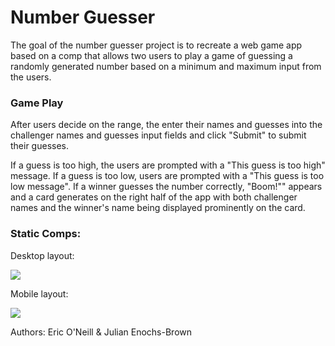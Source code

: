 # Number Guesser

The goal of the number guesser project is to recreate a web game app based on a comp that allows two users to play a game of guessing a randomly generated number based on a minimum and maximum input from the users.

### Game Play

After users decide on the range, the enter their names and guesses into the challenger names and guesses input fields and click "Submit" to submit their guesses.

If a guess is too high, the users are prompted with a "This guess is too high" message. If a guess is too low, users are prompted with a "This guess is too low message". If a winner guesses the number correctly, "Boom!"" appears and a card generates on the right half of the app with both challenger names and the winner's name being displayed prominently on the card.

### Static Comps:

Desktop layout:

![](http://frontend.turing.io/assets/images/projects/number-guesser/week2-numberguesser-01.jpg)

Mobile layout: 

![](http://frontend.turing.io/assets/images/projects/number-guesser/week2-numberguesser-03.jpg)

Authors: Eric O'Neill & Julian Enochs-Brown
